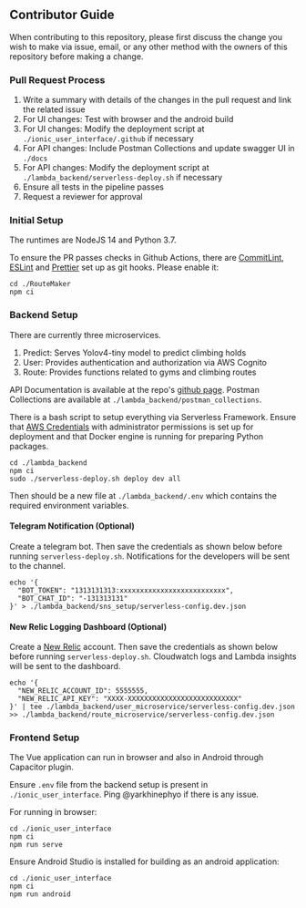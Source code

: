 ## Contributor Guide

When contributing to this repository, please first discuss the change you wish to make via issue, email, or any other method with the owners of this repository before making a change.

### Pull Request Process

1. Write a summary with details of the changes in the pull request and link the related issue
2. For UI changes: Test with browser and the android build
3. For UI changes: Modify the deployment script at `./ionic_user_interface/.github` if necessary
4. For API changes: Include Postman Collections and update swagger UI in `./docs`
5. For API changes: Modify the deployment script at `./lambda_backend/serverless-deploy.sh` if necessary
6. Ensure all tests in the pipeline passes
7. Request a reviewer for approval

### Initial Setup

The runtimes are NodeJS 14 and Python 3.7.

To ensure the PR passes checks in Github Actions, there are [CommitLint](https://github.com/conventional-changelog/commitlint), [ESLint](https://eslint.org/) and [Prettier](https://prettier.io/) set up as git hooks. Please enable it:

```
cd ./RouteMaker
npm ci
```

### Backend Setup

There are currently three microservices.

1. Predict: Serves Yolov4-tiny model to predict climbing holds
2. User: Provides authentication and authorization via AWS Cognito
3. Route: Provides functions related to gyms and climbing routes

API Documentation is available at the repo's [github page](https://nandium.github.io/RouteMaker/). Postman Collections are available at `./lambda_backend/postman_collections`.

There is a bash script to setup everything via Serverless Framework. Ensure that [AWS Credentials](https://docs.aws.amazon.com/sdk-for-java/v1/developer-guide/setup-credentials.html) with administrator permissions is set up for deployment and that Docker engine is running for preparing Python packages.

```
cd ./lambda_backend
npm ci
sudo ./serverless-deploy.sh deploy dev all
```

Then should be a new file at `./lambda_backend/.env` which contains the required environment variables.

#### Telegram Notification (Optional)

Create a telegram bot. Then save the credentials as shown below before running `serverless-deploy.sh`. Notifications for the developers will be sent to the channel.

```
echo '{
  "BOT_TOKEN": "1313131313:xxxxxxxxxxxxxxxxxxxxxxxxxx",
  "BOT_CHAT_ID": "-131313131"
}' > ./lambda_backend/sns_setup/serverless-config.dev.json
```

#### New Relic Logging Dashboard (Optional)

Create a [New Relic](https://docs.newrelic.com/docs/serverless-function-monitoring/aws-lambda-monitoring/get-started/monitoring-aws-lambda-serverless-monitoring/) account. Then save the credentials as shown below before running `serverless-deploy.sh`. Cloudwatch logs and Lambda insights will be sent to the dashboard.

```
echo '{
  "NEW_RELIC_ACCOUNT_ID": 5555555,
  "NEW_RELIC_API_KEY": "XXXX-XXXXXXXXXXXXXXXXXXXXXXXXXXX"
}' | tee ./lambda_backend/user_microservice/serverless-config.dev.json >> ./lambda_backend/route_microservice/serverless-config.dev.json
```

### Frontend Setup

The Vue application can run in browser and also in Android through Capacitor plugin.

Ensure `.env` file from the backend setup is present in `./ionic_user_interface`. Ping @yarkhinephyo if there is any issue.

For running in browser:

```
cd ./ionic_user_interface
npm ci
npm run serve
```

Ensure Android Studio is installed for building as an android application:

```
cd ./ionic_user_interface
npm ci
npm run android
```
